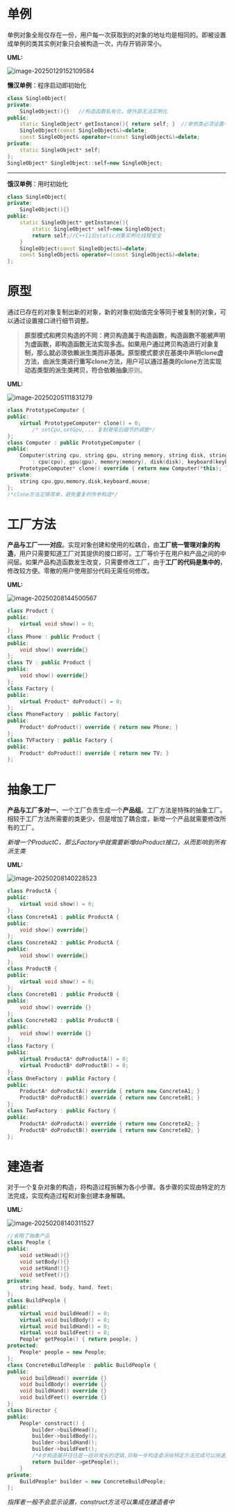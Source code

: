 # 单例

单例对象全局仅存在一份，用户每一次获取到的对象的地址均是相同的。即被设置成单例的类其实例对象只会被构造一次，内存开销非常小。

**UML:**

![image-20250129152109584](https://chx-typora.oss-cn-hangzhou.aliyuncs.com/typora/image-20250129152109584.png)

**懒汉单例**：程序启动即初始化

```c++
class SingleObject{
private:
    SingleObject(){}   //构造函数私有化，使外部无法实例化
public:
    static SingleObject* getInstance(){ return self; }  //单例类必须设置一个获取单例对象的方法
    SingleObject(const SingleObject&)=delete;
    const SingleObject& operator=(const SingleObject&)=delete;
private:
    static SingleObject* self;
};
SingleObject* SingleObject::self=new SingleObject;
```

-------

**饿汉单例**：用时初始化

```c++
class SingleObject{
private:
    SingleObject(){}
public:
    static SingleObject* getInstance(){
        static SingleObject* self=new SingleObject;
        return self;//C++11后static对象实例化线程安全
    }
    SingleObject(const SingleObject&)=delete;
    const SingleObject& operator=(const SingleObject&)=delete;
};
```

# 原型

通过已存在的对象复制出新的对象，新的对象初始值完全等同于被复制的对象，可以通过设置接口进行细节调整。

> **原型模式和拷贝构造的不同：**拷贝构造属于构造函数，构造函数不能被声明为虚函数，即构造函数无法实现多态。如果用户通过拷贝构造进行对象复制，那么就必须依赖派生类而非基类。原型模式要求在基类中声明clone虚方法，由派生类进行重写clone方法，用户可以通过基类的clone方法实现动态类型的派生类拷贝，符合**依赖抽象**原则。

**UML:**

![image-20250205111831279](https://chx-typora.oss-cn-hangzhou.aliyuncs.com/typora/image-20250205111831279.png)

```c++
class PrototypeComputer {
public:
    virtual PrototypeComputer* clone() = 0;
        /* setCpu,setGpu,... 复制骨架后细节的调整*/
};
class Computer : public PrototypeComputer {
public:
    Computer(string cpu, string gpu, string memory, string disk, string keyboard, string mouse)
        : cpu(cpu), gpu(gpu), memory(memory), disk(disk), keyboard(keyboard), mouse(mouse){}
    PrototypeComputer* clone() override { return new Computer(*this); }
private:
    string cpu,gpu,memory,disk,keyboard,mouse;
};
/*clone方法足够简单，避免重复的传参构造*/
```

# 工厂方法

**产品与工厂一一对应**。实现对象创建和使用的松耦合，由**工厂统一管理对象的构造**，用户只需要知道工厂对其提供的接口即可。工厂等价于在用户和产品之间的中间层。如果产品构造函数发生改变，只需要修改工厂，由于**工厂的代码是集中的**，修改较方便。零散的用户使用部分代码无需任何修改。

**UML:**

![image-20250208144500567](https://chx-typora.oss-cn-hangzhou.aliyuncs.com/typora/image-20250208144500567.png)

```c++
class Product {
public:
	virtual void show() = 0;
};
class Phone : public Product {
public:
	void show() override{}
};
class TV : public Product {
public:
	void show() override{}
};
class Factory {
public:
	virtual Product* doProduct() = 0;
};
class PhoneFactory : public Factory{
public:
	Product* doProduct() override { return new Phone; }
};
class TVFactory : public Factory {
public:
	Product* doProduct() override { return new TV; }
};
```

# 抽象工厂

**产品与工厂多对一**，一个工厂负责生成一个**产品组**。工厂方法是特殊的抽象工厂。相较于工厂方法所需要的类更少，但是增加了耦合度，新增一个产品就需要修改所有的工厂。

*新增一个ProductC，那么Factory中就需要新增doProduct接口，从而影响到所有派生类*

**UML:**

![image-20250208140228523](https://chx-typora.oss-cn-hangzhou.aliyuncs.com/typora/image-20250208140228523.png)

```c++
class ProductA {
public:
	virtual void show() = 0;
};
class ConcreteA1 : public ProductA {
public:
	void show() override{}
};
class ConcreteA2 : public ProductA {
public:
	void show() override{}
};
class ProductB {
public:
	virtual void show() = 0;
};
class ConcreteB1 : public ProductB {
public:
	void show() override {}
};
class ConcreteB2 : public ProductB {
public:
	void show() override {}
};
class Factory {
public:
	virtual ProductA* doProductA() = 0;
	virtual ProductB* doProductB() = 0;
};
class OneFactory : public Factory {
public:
	ProductA* doProductA() override { return new ConcreteA1; }
	ProductB* doProductB() override { return new ConcreteB1; }
};
class TwoFactory : public Factory {
public:
	ProductA* doProductA() override { return new ConcreteA2; }
	ProductB* doProductB() override { return new ConcreteB2; }
};
```

# 建造者

对于一个复杂对象的构造，将构造过程拆解为各小步骤。各步骤的实现由特定的方法完成，实现构造过程和对象创建本身解耦。

**UML:**

![image-20250208140311527](https://chx-typora.oss-cn-hangzhou.aliyuncs.com/typora/image-20250208140311527.png)

```c++
//省略了抽象产品
class People {
public:
	void setHead(){}
	void setBody(){}
	void setHand(){}
	void setFeet(){}
private:
	string head, body, hand, feet;
};
class BuildPeople {
public:
	virtual void buildHead() = 0;
	virtual void buildBody() = 0;
	virtual void buildHand() = 0;
	virtual void buildFeet() = 0;
	People* getPeople() { return people; }
protected:
	People* people = new People;
};
class ConcreteBuildPeople : public BuildPeople {
public:
	void buildHead() override {}
	void buildBody() override {}
	void buildHand() override {}
	void buildFeet() override {}
};
class Director {
public:
	People* construct() {
		builder->buildHead();
		builder->buildBody();
		builder->buildHand();
		builder->buildFeet();
        /*4步构造展开往往是一段非常长的逻辑,将每一步构造委派给特定方法完成可以快速定位bug*/
		return builder->getPeople();
	}
private:
	BuildPeople* builder = new ConcreteBuildPeople;
};
```

*指挥者一般不会显示设置，construct方法可以集成在建造者中*
